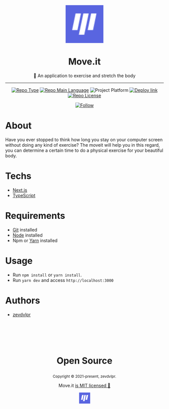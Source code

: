 <div align="center">
    <img src="/public/favicon.png" width="120" />    
    <h1>Move.it</h1>  
    <p>💪 An application to exercise and stretch the body</p>    
    <hr />    
    <p>
        <a href="https://nextlevelweek.com/"><img src="https://img.shields.io/badge/type-nlw-orange" alt="Repo Type" /></a>
        <a href="https://www.typescriptlang.org/"><img src="https://img.shields.io/badge/language-typescript-blue" alt="Repo Main Language" /></a>
        <img src="https://img.shields.io/badge/platform-web-blueviolet" alt="Project Platform" />
        <a href="https://moveit-zevdvlpr.vercel.app/"><img src="https://img.shields.io/badge/deploy-vercel-brightgreen" alt="Deploy link" /></a>
        <a href="https://github.com/zevdvlpr/moveit/tree/master/LICENSE"><img src="https://img.shields.io/github/license/zevdvlpr/moveit?color=red&label=license" alt="Repo License" /></a>
    </p>     
    <p>
        <a href="https://www.linkedin.com/in/zevdvlpr" target="_blank">
        <img src="https://img.shields.io/twitter/url?label=Connect%20%40zevdvlpr&logo=linkedin&url=https%3A%2F%2Fwww.twitter.com%2zevdvlpr%2F" alt="Follow" />
        </a>
    <p>
</div>

# About

Have you ever stopped to think how long you stay on your computer screen without doing any kind of exercise? The moveit will help you in this regard, you can determine a certain time to do a physical exercise for your beautiful body.

# Techs

 - [Next.js](https://nextjs.org/) 
 - [TypeScript](https://www.typescriptlang.org/)

# Requirements

- [Git](https://git-scm.com/) installed
- [Node](https://node.js.org/) installed
- Npm or [Yarn](https://yarnpkg.com/) installed

# Usage

- Run `npm install` or `yarn install`.
- Run `yarn dev` and access `http://localhost:3000`

# Authors

- [zevdvlpr](https://github.com/zevdvlpr)

<br>
<br>
<br>
<br>

<div align="center">
  <h1>Open Source</h1>
  <sub>Copyright © 2021-present, zevdvlpr.</sub>
  <p>Move.it <a href="https://github.com/zevdvlpr/discord-clone/tree/master/LICENSE">is MIT licensed 💖</a></p>
  <img src="/public/favicon.png" width="35" />
</div>